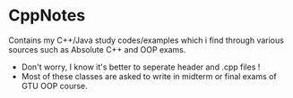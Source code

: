 # CppNotes

Contains my C++/Java study codes/examples which i find through various sources such as Absolute C++ and OOP exams.
+ Don't worry, I know it's better to seperate header and .cpp files !
+ Most of these classes are asked to write in midterm or final exams of GTU OOP course. 
